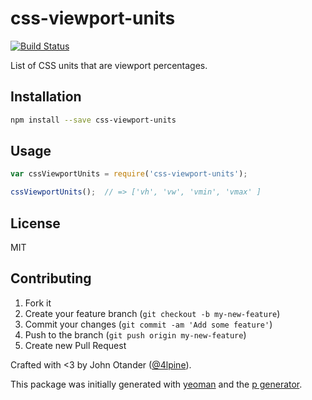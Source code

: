 # css-viewport-units

[![Build Status](https://secure.travis-ci.org/johnotander/css-viewport-units.png?branch=master)](https://travis-ci.org/johnotander/css-viewport-units)

List of CSS units that are viewport percentages.

## Installation

```bash
npm install --save css-viewport-units
```

## Usage

```javascript
var cssViewportUnits = require('css-viewport-units');

cssViewportUnits();  // => ['vh', 'vw', 'vmin', 'vmax' ]
```

## License

MIT

## Contributing

1. Fork it
2. Create your feature branch (`git checkout -b my-new-feature`)
3. Commit your changes (`git commit -am 'Add some feature'`)
4. Push to the branch (`git push origin my-new-feature`)
5. Create new Pull Request

Crafted with <3 by John Otander ([@4lpine](https://twitter.com/4lpine)).

This package was initially generated with [yeoman](http://yeoman.io) and the [p generator](https://github.com/johnotander/generator-p.git).
